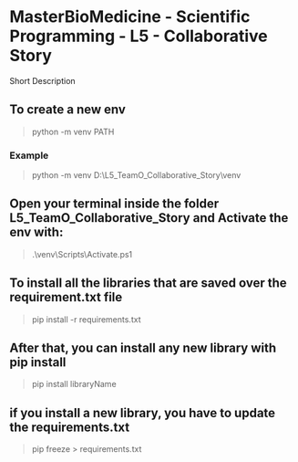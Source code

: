 # MasterBioMedicine - Scientific Programming - L5 - Collaborative Story 
Short Description

## To create a new env
> python -m venv PATH

### Example
> python -m venv D:\L5_TeamO_Collaborative_Story\venv

## Open your terminal inside the folder L5_TeamO_Collaborative_Story and Activate the env with:
> .\venv\Scripts\Activate.ps1

## To install all the libraries that are saved over the requirement.txt file 
> pip install -r requirements.txt 

## After that, you can install any new library with pip install
> pip install libraryName

## if you install a new library, you have to update the requirements.txt
> pip freeze > requirements.txt 
